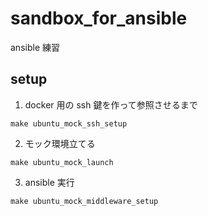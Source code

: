 # sandbox_for_ansible

ansible 練習

## setup

1. docker 用の ssh 鍵を作って参照させるまで

```
make ubuntu_mock_ssh_setup
```

2. モック環境立てる

```
make ubuntu_mock_launch
```

3. ansible 実行

```
make ubuntu_mock_middleware_setup
```
